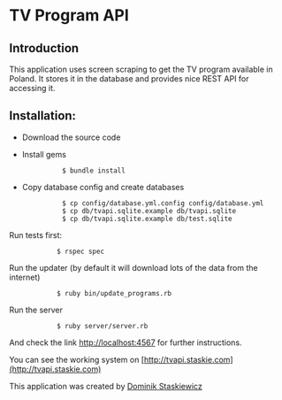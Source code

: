 TV Program API
===================

Introduction
-------------------

This application uses screen scraping to get the TV program available in Poland. It stores it in the database and provides nice REST API for accessing it.

Installation:
--------------------

* Download the source code
* Install gems

				$ bundle install
				
* Copy database config and create databases

				$ cp config/database.yml.config config/database.yml
				$ cp db/tvapi.sqlite.example db/tvapi.sqlite
				$ cp db/tvapi.sqlite.example db/test.sqlite

Run tests first:

				$ rspec spec

Run the updater (by default it will download lots of the data from the internet)

				$ ruby bin/update_programs.rb

Run the server 

				$ ruby server/server.rb

And check the link [http://localhost:4567](http://localhost:4567) for further instructions.

You can see the working system on [http://tvapi.staskie.com](http://tvapi.staskie.com)

This application was created by [Dominik Staskiewicz](http://twitter.com/staskie)
